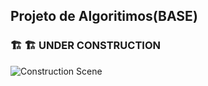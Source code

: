 ## Projeto de Algoritimos(BASE)


###	:building_construction:	:building_construction: UNDER CONSTRUCTION

![Construction Scene](https://raw.githubusercontent.com/ugurcandede/Under-Construction/master/construction-scene/Capture.PNG)
